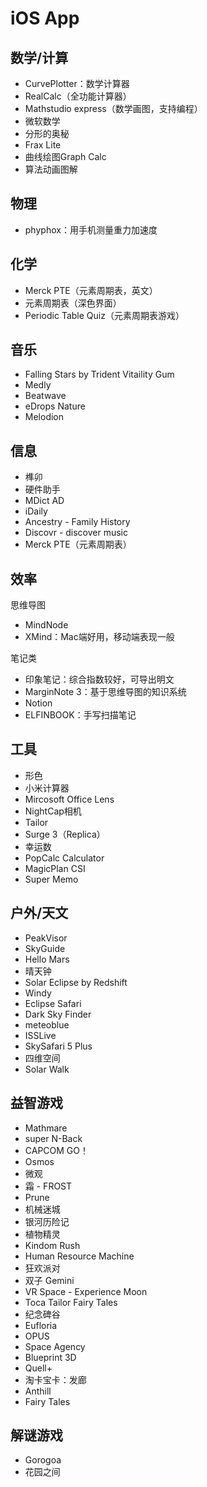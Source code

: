 # iOS App

## 数学/计算

- CurvePlotter：数学计算器
- RealCalc（全功能计算器）
- Mathstudio express（数学画图，支持编程）
- 微软数学
- 分形的奥秘
- Frax Lite
- 曲线绘图Graph Calc
- 算法动画图解

## 物理

- phyphox：用手机测量重力加速度

## 化学
- Merck PTE（元素周期表，英文）
- 元素周期表（深色界面）
- Periodic Table Quiz（元素周期表游戏）


## 音乐

- Falling Stars by Trident Vitaility Gum
- Medly
- Beatwave
- eDrops Nature
- Melodion

## 信息

- 榫卯
- 硬件助手
- MDict AD
- iDaily
- Ancestry - Family History
- Discovr - discover music
- Merck PTE（元素周期表）

## 效率

思维导图
- MindNode
- XMind：Mac端好用，移动端表现一般

笔记类
- 印象笔记：综合指数较好，可导出明文
- MarginNote 3：基于思维导图的知识系统
- Notion
- ELFINBOOK：手写扫描笔记

## 工具

- 形色
- 小米计算器
- Mircosoft Office Lens
- NightCap相机
- Tailor
- Surge 3（Replica）
- 幸运数
- PopCalc Calculator
- MagicPlan CSI
- Super Memo

## 户外/天文

- PeakVisor
- SkyGuide
- Hello Mars
- 晴天钟
- Solar Eclipse by Redshift
- Windy
- Eclipse Safari
- Dark Sky Finder
- meteoblue
- ISSLive
- SkySafari 5 Plus
- 四维空间
- Solar Walk



## 益智游戏

- Mathmare
- super N-Back
- CAPCOM GO！
- Osmos
- 微观
- 霜 - FROST
- Prune
- 机械迷城
- 银河历险记
- 植物精灵
- Kindom Rush
- Human Resource Machine
- 狂欢派对
- 双子 Gemini
- VR Space - Experience Moon
- Toca Tailor Fairy Tales
- 纪念碑谷
- Eufloria
- OPUS
- Space Agency
- Blueprint 3D
- Quell+
- 淘卡宝卡：发廊
- Anthill
- Fairy Tales

## 解谜游戏

- Gorogoa
- 花园之间
